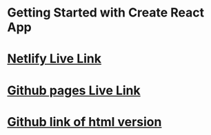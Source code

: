 # Getting Started with Create React App

# [Netlify Live Link](https://precious-douhua-47918e.netlify.app/)
# [Github pages Live Link](https://github.com/typhoon1zero2/fashionBlog)
# [Github link of html version](https://typhoon1zero2.github.io/fashionBlog/)
